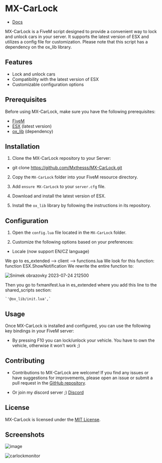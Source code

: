 # MX-CarLock

- [Docs]([https://fivem.net/](https://mxthess.gitbook.io/mx-scripts/))
  
MX-CarLock is a FiveM script designed to provide a convenient way to lock and unlock cars in your server. It supports the latest version of ESX and utilizes a config file for customization. Please note that this script has a dependency on the ox_lib library.

## Features

- Lock and unlock cars
- Compatibility with the latest version of ESX
- Customizable configuration options

## Prerequisites

Before using MX-CarLock, make sure you have the following prerequisites:

- [FiveM](https://fivem.net/)
- [ESX](https://github.com/ESX-Org/es_extended) (latest version)
- [ox_lib](https://github.com/overextended/ox_lib) (dependency)

## Installation

1. Clone the MX-CarLock repository to your Server:

- git clone https://github.com/Mxthesss/MX-CarLock.git

2. Copy the `MX-CarLock` folder into your FiveM resource directory.

3. Add `ensure MX-CarLock` to your `server.cfg` file.

4. Download and install the latest version of ESX.

5. Install the `ox_lib` library by following the instructions in its repository.

## Configuration

1. Open the `config.lua` file located in the `MX-CarLock` folder.

2. Customize the following options based on your preferences:

- Locale (now support EN/CZ language)

We go to es_extended --> client --> functions.lua
We look for this function: function ESX.ShowNotification
We rewrite the entire function to:

![Snímek obrazovky 2023-07-24 212500](https://github.com/Mxthesss/MX-CarLock/assets/99074840/c7f7a83d-fc51-4565-8d76-5b26dac063ae)


Then you go to fxmanifest.lua in es_extended where you add this line to the shared_scripts section:

    `'@ox_lib/init.lua',`


## Usage

Once MX-CarLock is installed and configured, you can use the following key bindings in your FiveM server:

- By pressing F10 you can lock/unlock your vehicle. You have to own the vehicle, otherwise it won't work ;)

## Contributing

- Contributions to MX-CarLock are welcome! If you find any issues or have suggestions for improvements, please open an issue or submit a pull request in the [GitHub repository](https://github.com/Mxthesss/MX-CarLock).

- Or join my discord server ;) [Discord](https://dsc.gg/mxthessdev)

## License

MX-CarLock is licensed under the [MIT License](https://opensource.org/licenses/MIT).

## Screenshots

![image](https://github.com/Mxthesss/MX-CarLock/assets/99074840/bc22c1ab-2e8a-47b9-9fbe-0a8fdd9ffbd3)

![carlockmonitor](https://github.com/Mxthesss/MX-CarLock/assets/99074840/58910315-466e-4e53-8822-c4908bcccbc9)

